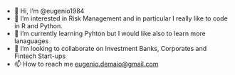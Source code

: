 - 👋 Hi, I’m @eugenio1984
- 👀 I’m interested in Risk Management and in particular I really like to code in R and Python.
- 🌱 I’m currently learning Pyhton but I would like also to learn more lanaguages
- 💞️ I’m looking to collaborate on Investment Banks, Corporates and Fintech Start-ups
- 📫 How to reach me eugenio.demaio@gmail.com

<!---
eugenio1984/eugenio1984 is a ✨ special ✨ repository because its `README.md` (this file) appears on your GitHub profile.
You can click the Preview link to take a look at your changes.
--->
